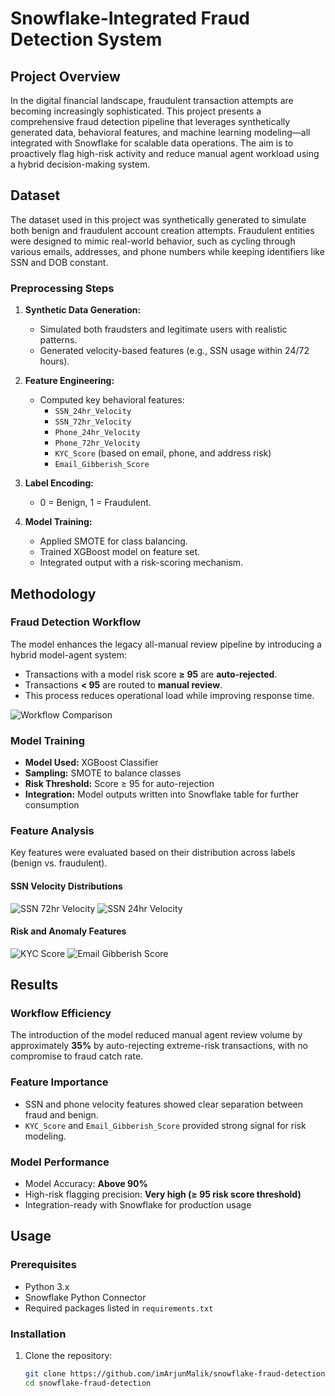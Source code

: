 # Snowflake-Integrated Fraud Detection System

## Project Overview

In the digital financial landscape, fraudulent transaction attempts are becoming increasingly sophisticated. This project presents a comprehensive fraud detection pipeline that leverages synthetically generated data, behavioral features, and machine learning modeling—all integrated with Snowflake for scalable data operations. The aim is to proactively flag high-risk activity and reduce manual agent workload using a hybrid decision-making system.

## Dataset

The dataset used in this project was synthetically generated to simulate both benign and fraudulent account creation attempts. Fraudulent entities were designed to mimic real-world behavior, such as cycling through various emails, addresses, and phone numbers while keeping identifiers like SSN and DOB constant. 

### Preprocessing Steps
1. **Synthetic Data Generation:**
   - Simulated both fraudsters and legitimate users with realistic patterns.
   - Generated velocity-based features (e.g., SSN usage within 24/72 hours).

2. **Feature Engineering:**
   - Computed key behavioral features:
     - `SSN_24hr_Velocity`
     - `SSN_72hr_Velocity`
     - `Phone_24hr_Velocity`
     - `Phone_72hr_Velocity`
     - `KYC_Score` (based on email, phone, and address risk)
     - `Email_Gibberish_Score`


3. **Label Encoding:**
   - 0 = Benign, 1 = Fraudulent.

4. **Model Training:**
   - Applied SMOTE for class balancing.
   - Trained XGBoost model on feature set.
   - Integrated output with a risk-scoring mechanism.

## Methodology

### Fraud Detection Workflow
The model enhances the legacy all-manual review pipeline by introducing a hybrid model-agent system:

- Transactions with a model risk score **≥ 95** are **auto-rejected**.
- Transactions **< 95** are routed to **manual review**.
- This process reduces operational load while improving response time.
  

![Workflow Comparison](graphs/workflow_comparison_diagram.png)



### Model Training
- **Model Used:** XGBoost Classifier
- **Sampling:** SMOTE to balance classes
- **Risk Threshold:** Score ≥ 95 for auto-rejection
- **Integration:** Model outputs written into Snowflake table for further consumption

### Feature Analysis
Key features were evaluated based on their distribution across labels (benign vs. fraudulent).

#### SSN Velocity Distributions
![SSN 72hr Velocity](graphs/SSN_72hr_Velocity_boxplot_by_label.png)
![SSN 24hr Velocity](graphs/SSN_24hr_Velocity_boxplot_by_label.png)

#### Risk and Anomaly Features
![KYC Score](graphs/KYC_Score_boxplot_by_label.png)
![Email Gibberish Score](graphs/Email_Gibberish_Score_boxplot_by_label.png)

## Results

### Workflow Efficiency
The introduction of the model reduced manual agent review volume by approximately **35%** by auto-rejecting extreme-risk transactions, with no compromise to fraud catch rate.

### Feature Importance
- SSN and phone velocity features showed clear separation between fraud and benign.
- `KYC_Score` and `Email_Gibberish_Score` provided strong signal for risk modeling.

### Model Performance
- Model Accuracy: **Above 90%**
- High-risk flagging precision: **Very high (≥ 95 risk score threshold)**
- Integration-ready with Snowflake for production usage

## Usage

### Prerequisites
- Python 3.x
- Snowflake Python Connector
- Required packages listed in `requirements.txt`

### Installation
1. Clone the repository:
   ```bash
   git clone https://github.com/imArjunMalik/snowflake-fraud-detection.git
   cd snowflake-fraud-detection

